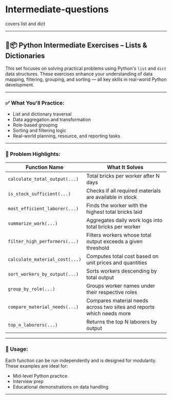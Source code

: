 # Intermediate-questions
covers list and dict




---

## 🔁📦 Python Intermediate Exercises – Lists & Dictionaries

This set focuses on solving practical problems using Python's `list` and `dict` data structures. These exercises enhance your understanding of data mapping, filtering, grouping, and sorting — all key skills in real-world Python development.

---

### ✅ What You'll Practice:

* List and dictionary traversal
* Data aggregation and transformation
* Role-based grouping
* Sorting and filtering logic
* Real-world planning, resource, and reporting tasks

---

### 🧩 Problem Highlights:

| Function Name                  | What It Solves                                                        |
| ------------------------------ | --------------------------------------------------------------------- |
| `calculate_total_output(...)`  | Total bricks per worker after N days                                  |
| `is_stock_sufficient(...)`     | Checks if all required materials are available in stock               |
| `most_efficient_laborer(...)`  | Finds the worker with the highest total bricks laid                   |
| `summarize_work(...)`          | Aggregates daily work logs into total bricks per worker               |
| `filter_high_performers(...)`  | Filters workers whose total output exceeds a given threshold          |
| `calculate_material_cost(...)` | Computes total cost based on unit prices and quantities               |
| `sort_workers_by_output(...)`  | Sorts workers descending by total output                              |
| `group_by_role(...)`           | Groups worker names under their respective roles                      |
| `compare_material_needs(...)`  | Compares material needs across two sites and reports which needs more |
| `top_n_laborers(...)`          | Returns the top N laborers by output                                  |

---

### 🔧 Usage:

Each function can be run independently and is designed for modularity. These examples are ideal for:

* Mid-level Python practice
* Interview prep
* Educational demonstrations on data handling

---


